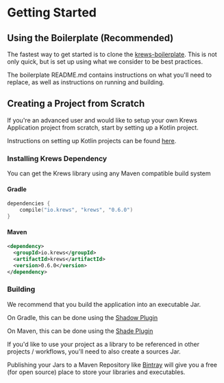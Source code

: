 # Getting Started

## Using the Boilerplate (Recommended)

The fastest way to get started is to clone the [krews-boilerplate](https://github.com/weng-lab/krews-boilerplate). 
This is not only quick, but is set up using what we consider to be best practices.

The boilerplate README.md contains instructions on what you'll need to replace, as well as instructions 
on running and building.

## Creating a Project from Scratch

If you're an advanced user and would like to setup your own 
Krews Application project from scratch, start by setting up a Kotlin project.

Instructions on setting up Kotlin projects can be found [here](https://kotlinlang.org/docs/tutorials/getting-started.html).

### Installing Krews Dependency

You can get the Krews library using any Maven compatible build system

#### Gradle
```kotlin
dependencies {
    compile("io.krews", "krews", "0.6.0")
}
```

#### Maven
```xml
<dependency>
  <groupId>io.krews</groupId>
  <artifactId>krews</artifactId>
  <version>0.6.0</version>
</dependency>
```

### Building

We recommend that you build the application into an executable Jar.

On Gradle, this can be done using the [Shadow Plugin](https://imperceptiblethoughts.com/shadow/)

On Maven, this can be done using the [Shade Plugin](https://maven.apache.org/plugins/maven-shade-plugin/examples/executable-jar.html)

If you'd like to use your project as a library to be referenced in other projects / workflows, 
you'll need to also create a sources Jar.

Publishing your Jars to a Maven Repository like [Bintray](https://bintray.com) will give you a free (for open source) 
place to store your libraries and executables.
